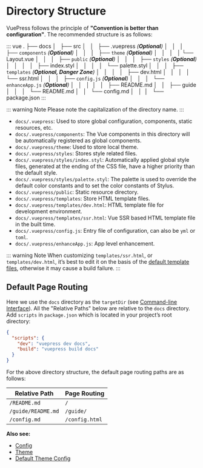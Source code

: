 # Directory Structure

VuePress follows the principle of **"Convention is better than configuration"**. The recommended structure is as follows:

<!-- textlint-disable terminology -->

::: vue
.
├── docs
│   ├── src
│   │   ├── .vuepress _(**Optional**)_
│   │   │   ├── `components` _(**Optional**)_
│   │   │   ├── `theme` _(**Optional**)_
│   │   │   │   └── Layout.vue
│   │   │   ├── `public` _(**Optional**)_
│   │   │   ├── `styles` _(**Optional**)_
│   │   │   │   ├── index.styl
│   │   │   │   └── palette.styl
│   │   │   ├── `templates` _(**Optional, Danger Zone**)_
│   │   │   │   ├── dev.html
│   │   │   │   └── ssr.html
│   │   │   ├── `config.js` _(**Optional**)_
│   │   │   └── `enhanceApp.js` _(**Optional**)_
│   │   │ 
│   │   ├── README.md
│   │   ├── guide
│   │   │   └── README.md
│   │   └── config.md
│   │ 
│   └── package.json
:::

<!-- textlint-enable -->

::: warning Note
Please note the capitalization of the directory name.
:::

- `docs/.vuepress`: Used to store global configuration, components, static resources, etc.
- `docs/.vuepress/components`: The Vue components in this directory will be automatically registered as global components.
- `docs/.vuepress/theme`: Used to store local theme.
- `docs/.vuepress/styles`: Stores style related files.
- `docs/.vuepress/styles/index.styl`: Automatically applied global style files, generated at the ending of the CSS file, have a higher priority than the default style.
- `docs/.vuepress/styles/palette.styl`: The palette is used to override the default color constants and to set the color constants of Stylus.
- `docs/.vuepress/public`: Static resource directory.
- `docs/.vuepress/templates`: Store HTML template files.
- `docs/.vuepress/templates/dev.html`: HTML template file for development environment.
- `docs/.vuepress/templates/ssr.html`: Vue SSR based HTML template file in the built time.
- `docs/.vuepress/config.js`: Entry file of configuration, can also be `yml` or `toml`.
- `docs/.vuepress/enhanceApp.js`: App level enhancement.

::: warning Note
When customizing `templates/ssr.html`, or `templates/dev.html`, it’s best to edit it on the basis of the [default template files](https://github.com/vuejs/vuepress/blob/master/packages/%40vuepress/core/lib/client/index.dev.html), otherwise it may cause a build failure.
:::

## Default Page Routing

Here we use the `docs` directory as the `targetDir` (see [Command-line Interface](../api/cli.md#usage)). All the "Relative Paths" below are relative to the `docs` directory. Add `scripts` in `package.json` which is located in your project’s root directory:

```json
{
  "scripts": {
    "dev": "vuepress dev docs",
    "build": "vuepress build docs"
  }
}
```

For the above directory structure, the default page routing paths are as follows:

|    Relative Path   |  Page Routing  |
|--------------------|----------------|
| `/README.md`       | `/`            |
| `/guide/README.md` | `/guide/`      |
| `/config.md`       | `/config.html` |

**Also see:**

- [Config](../config/README.md)
- [Theme](../theme/)
- [Default Theme Config](../theme/default-theme-config.md)

